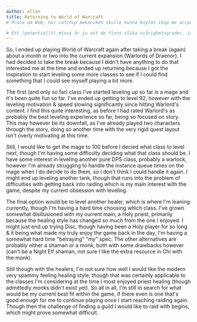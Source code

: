```yaml
---
author: ellen
title: Returning to World of Warcraft
# Prata om WoW, hur catchup mekaniken skulle kunna knytas ihop me account-wide achin, så att de vore mindre frustrerande och komma tillbaka o sen farma direkt till nyaste content. Skulle också hålla content aktuellt längre tider!

# Ett (potentiellt) minus är ju att de finns olika svårighetsgrader, så hur knyta in achin/ilvl så att motivationen ändå hålls och göra progressen "på riktigt" o int via Raid Finder?
---
```

So, I ended up playing World of Warcraft again after taking a break (again) about a month or two into the current expansion (Warlords of Draenor). I had decided to take the break because I didn't have anything to do that interested me at the time and ended up returning because I got the inspiration to start leveling some more classes to see if I could find something that I could see myself playing a bit more.

The first (and only so far) class I've started leveling up so far is a mage and it's been quite fun so far. I've ended up getting to level 92, however with the leveling motivation & speed slowing significantly since hitting Warlord's content. I find this quite interesting, as before I had rated Warlord's as probably the best leveling experience so far, being so focused on story. This may however be its downfall, as I've already played two characters through the story, doing so another time with the very rigid quest layout isn't overly motivating at this time.

Still, I would like to get the mage to 100 before I decied what class to level next, though I'm having some difficulty deciding what that class should be. I have some interest in leveling another pure DPS class, probably a warlock, however I'm already struggling to handle the instance queue times on the mage when I do decide to do them, so I don't think I could handle it again. I might end up leveling another tank, though that runs into the problem of difficulties with getting back into raiding which is my main interest with the game, despite my current obsession with leveling.

The final option would be to level another healer, which is where I'm leaning currently, though I'm having a hard time choosing which class. I've grown somewhat disillusioned with my current main, a Holy priest, primarily because the healing style has changed so much from the one I enjoyed. I might just end up trying Disc, though having been a Holy player for so long & it being what made my truly enjoy the game back in the day, I'm having a somewhat hard time "betraying" "my" spec. The other alternatives are probably either a shaman or a monk, both with some drawbacks however (can't be a Night Elf shaman, not sure I like the extra resource in Chi with the monk).

Still though with the healers, I'm not sure how well I would like the modern very spammy feeling healing style, though that was certainly applicable to the classes I'm considering at the time I most enjoyed priest healing (though admittedly monks didn't exist yet). So all in all, I'm still in search for what would be my current best fit within the game, if there even is one that's good enough for me to continue playing once I start reaching raiding again. Though then the challenge of finding a guild I would like to raid with begins, which might prove somewhat difficult.